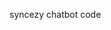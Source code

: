 syncezy chatbot code

<!---
Rishab28081998/Rishab28081998 is a ✨ special ✨ repository because its `README.md` (this file) appears on your GitHub profile.
You can click the Preview link to take a look at your changes.
--->
